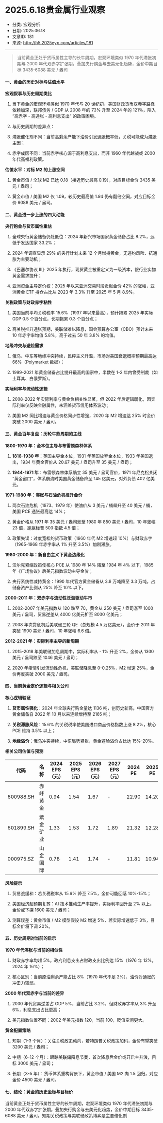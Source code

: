 # 2025.6.18贵金属行业观察

- 分类: 宏观分析
- 日期: 2025.06.18
- 文章ID: 181
- 来源: http://h5.2025eyp.com/articles/181

---

> 当前黄金正处于货币属性主导的长牛周期，宏观环境类似 1970 年代滞胀初期与 2000 年代双赤字扩张期，叠加央行购金与去美元化趋势，金价中期目标 3435-6088 美元 / 盎司

#### **一、黄金的历史对标与估值水平**

**宏观叙事与历史周期类比**

1. 当下黄金的宏观环境类似 1970 年代与 20 世纪初，美国财政货币双赤字路径依赖加深，联邦债务 / GDP 从 2008 年的 73% 升至 2024 年的 121%，陷入 “高赤字 - 高通胀 - 高利息支出” 的政策困境。

2. 与历史周期的差异点：

1. 滞胀催化剂不同：当前高剩余产能下油价引发通胀概率低，关税可能成为滞胀主因；

2. 赤字成因不同：当前赤字核心源于高利息支出，而非 1960 年代越战或 2000 年代高福利政策。

**估值水平：对标 M2 的上涨空间**

1. 黄金市值 / 全球 M2 已达 0.18（接近历史最高 0.19），对应目标金价 3435 美元 / 盎司；

2. 黄金市值 / 美国 M2 仅 1.09，较历史最高值 1.94 仍有翻倍空间，对应目标金价 6088 美元 / 盎司。

#### **二、黄金进一步上涨的四大动能**

**央行购金与货币属性重估**

1. 全球央行黄金储备仍处低位：2024 年新兴市场国家黄金储备占比 8.2%，远低于发达国家 33.2%；

2. 2024 年调查显示 29% 的央行计划未来 12 个月增持黄金，无违约风险、抗通胀为主要动机；

3. 《巴塞尔协议 Ⅲ》2025 年执行，现货黄金被重定义为一级资本，银行业实物黄金需求提升；

4. 亚洲资金主导定价权：2025 年以来亚洲交易时段贡献金价 42% 的涨幅，亚洲黄金 ETF 持仓占比从 2023 年 3.3% 升至 2025 年 5 月 8.9%。

**关税政策与财政赤字粘性**

1. 美国当前平均关税税率 15.6%（1937 年以来最高），预计拖累 2025 年实际 GDP 0.5 个百分点，长期拖累 0.3 个百分点；

2. 高关税推升通胀预期，美联储难以降息，国会预算办公室（CBO）预计未来 10 年赤字率均值 5.8%，高于过去 50 年 3.8% 的均值。

**地缘冲突与避险需求**

1. 俄乌、中东等地缘冲突持续，民粹主义升温，市场对美国衰退概率预期最高达 66%（Polymarket 数据）；

2. 1999-2021 年黄金储备占比提升最高的国家中，半数在 1-2 年内曾受制裁（如土耳其、白俄罗斯）。

**实际利率与流动性逻辑**

1. 2008-2022 年实际利率与黄金负相关性显著，但 2022 年后逻辑弱化，因实际利率仅反映金融属性，未涵盖货币信用体系波动；

2. 美国 M2 同比增速与黄金价格同步性增强，2020 年 M2 增速达 25% 时金价突破 2000 美元 / 盎司。

#### **三、黄金百年复盘：历轮牛熊周期的主线**

**1800-1970 年：金本位主导与布雷顿森林体系**

1. **1816-1930 年**：英国主导金本位，1931 年英国放弃金本位，1933 年美国退出，1934 年黄金官价从 20.67 美元 / 盎司升至 35 美元 / 盎司；

2. **1944-1971 年**：布雷顿森林体系确立 35 美元 / 盎司官价，1971 年尼克松关闭 “黄金窗口”，体系崩溃时美国黄金储备降至 145 亿美元，对外负债 402 亿美元。

**1971-1980 年：滞胀与石油危机推升金价**

1. 两次石油危机（1973、1979 年）使油价从 3 美元 / 桶飙升至 40 美元 / 桶，美国 PCE 通胀最高达 14%；

2. 黄金价格从 1971 年 35 美元 / 盎司涨至 1980 年 850 美元 / 盎司，10 年涨幅 23 倍，跑赢标普 500 指数 4.5 倍；

3. 政策失误：过度宽松的货币政策（1960 年代 M2 增速超 10%）与财政赤字（1965-1968 年赤字率从 1% 升至 3.5%）加剧滞胀。

**1980-2000 年：新自由主义下黄金边缘化**

1. 沃尔克紧缩政策使核心 PCE 从 1980 年 14% 降至 1984 年 4% 以下，1985 年《广场协议》后美元指数波动主导金价；

2. 央行系统性减持黄金：1990 年代官方黄金储备从 3.9 万吨降至 3.3 万吨，占储备资产比例从 25% 降至 10% 以下。

**2000-2011 年：双赤字与流动性泛滥驱动牛市**

1. 2002-2007 年美元指数从 120 跌至 70，黄金从 250 美元 / 盎司涨至 1000 美元 / 盎司，贸易逆差从 4000 亿美元扩至 8000 亿美元；

2. 2008 年次贷危机后美联储三轮 QE（总规模 4.5 万亿美元），金价于 2011 年突破 1900 美元 / 盎司，10 年涨幅 6.6 倍。

**2012-2021 年：实际利率主导的新周期**

1. 2015-2018 年美联储加息周期中，实际利率从 - 1% 升至 2%，金价从 1300 美元 / 盎司跌至 1046 美元 / 盎司；

2. 2020 年疫情引发流动性危机，美联储降息至 0-0.25%，M2 增速 25%，金价再度突破 2000 美元 / 盎司。

#### **四、当前黄金定价逻辑与相关公司**

**核心逻辑验证**

1. **货币属性强化**：2024 年全球央行购金量达 1136 吨，创历史新高，中国官方黄金储备自 2022 年 10 月以来连续增持至 2165 吨；

2. **关税滞胀风险**：15.6% 的关税税率使美国进口商品价格指数上涨 8.2%，核心 PCE 维持 3.5% 以上；

3. **地缘溢价**：俄乌冲突持续，中东局势紧张，黄金避险溢价占比达 15%-20%。

**相关公司估值与预测**

| **代码** | **名称** | **2024 EPS（元）** | **2025 EPS（元）** | **2026 EPS（元）** | **2027 EPS（元）** | **2024 PE** | **2025 PE** |
| --- | --- | --- | --- | --- | --- | --- | --- |
| 600988.SH | 赤峰黄金 | 0.94 | 1.54 | 1.67 | - | 22.90 | 14.20 |
| 601899.SH | 紫金矿业 | 1.33 | 1.53 | 1.72 | 1.89 | 21.32 | 12.28 |
| 000975.SZ | 山金国际 | 0.78 | 1.41 | 1.74 | - | 11.81 | 10.94 |

**风险提示**

1. 贸易战缓和：若关税税率从 15.6% 降至 7.5%，金价可能回落 10%-15%；

2. 美国经济超预期复苏：AI 技术推动生产率提升，实际利率回升至 2% 以上，金价或下探 1600 美元 / 盎司；

3. 测算误差：黄金市值 / M2 模型假设 M2 增速 5%，若实际增速低于 3%，目标金价将下调 20%。

#### **五、历史周期对当前的启示**

**1970 年代滞胀与当前的相似性**

1. 财政赤字率均超 5%，政府利息支出占财政支出比例达 15%（1976 年 12%，2024 年 16%）；

2. 核心区别：当前原油剩余产能占比 8%（1970 年代不足 2%），油价对通胀的冲击力较弱。

**2000 年代双赤字与当前的差异**

1. 2000 年代贸易逆差占 GDP 5%，当前占比 3.2%，但财政赤字率从 3% 升至 6%，利息支出占比更高；

2. 美元指数位置不同：2002 年美元指数 120，当前 100，贬值空间更大。

**黄金配置策略**

1. 短期（1-3 个月）：关注关税政策动向，若特朗普关税政策加码，金价有望突破 3200 美元 / 盎司；

2. 中期（6-12 个月）：跟踪美联储降息节奏，首次降息后金价或开启主升浪，目标 3000 美元 / 盎司；

3. 长期（3-5 年）：货币体系重构背景下，黄金市值 / 美国 M2 向 1.5 回归，对应金价 4500 美元 / 盎司。

#### **七、结论：黄金的历史坐标与目标价**

当前黄金正处于货币属性主导的长牛周期，宏观环境类似 1970 年代滞胀初期与 2000 年代双赤字扩张期，叠加央行购金与去美元化趋势，金价中期目标 3435-6088 美元 / 盎司。短期关税政策与美联储政策博弈是主要催化剂
